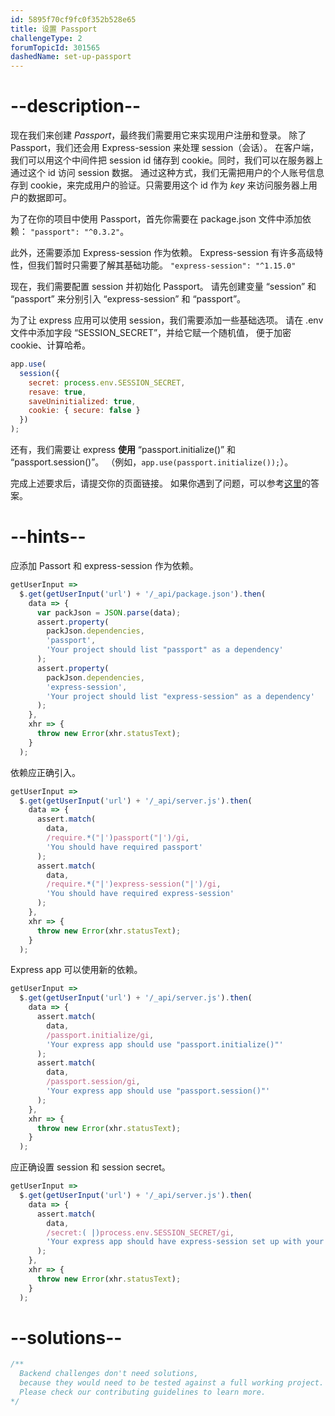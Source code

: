 ```yaml
---
id: 5895f70cf9fc0f352b528e65
title: 设置 Passport
challengeType: 2
forumTopicId: 301565
dashedName: set-up-passport
---
```


# --description--

现在我们来创建 _Passport_，最终我们需要用它来实现用户注册和登录。 除了 Passport，我们还会用 Express-session 来处理 session（会话）。 在客户端，我们可以用这个中间件把 session id 储存到 cookie。同时，我们可以在服务器上通过这个 id 访问 session 数据。 通过这种方式，我们无需把用户的个人账号信息存到 cookie，来完成用户的验证。只需要用这个 id 作为 _key_ 来访问服务器上用户的数据即可。

为了在你的项目中使用 Passport，首先你需要在 package.json 文件中添加依赖： `"passport": "^0.3.2"`。

此外，还需要添加 Express-session 作为依赖。 Express-session 有许多高级特性，但我们暂时只需要了解其基础功能。 `"express-session": "^1.15.0"`

现在，我们需要配置 session 并初始化 Passport。 请先创建变量 “session” 和 “passport” 来分别引入 “express-session” 和 “passport”。

为了让 express 应用可以使用 session，我们需要添加一些基础选项。 请在 .env 文件中添加字段 “SESSION_SECRET”，并给它赋一个随机值， 便于加密 cookie、计算哈希。

```js
app.use(
  session({
    secret: process.env.SESSION_SECRET,
    resave: true,
    saveUninitialized: true,
    cookie: { secure: false }
  })
);
```

还有，我们需要让 express **使用** “passport.initialize()” 和 “passport.session()”。 （例如，`app.use(passport.initialize());`）。

完成上述要求后，请提交你的页面链接。 如果你遇到了问题，可以参考[这里](https://gist.github.com/camperbot/4068a7662a2f9f5d5011074397d6788c)的答案。

# --hints--

应添加 Passort 和 express-session 作为依赖。

```js
getUserInput =>
  $.get(getUserInput('url') + '/_api/package.json').then(
    data => {
      var packJson = JSON.parse(data);
      assert.property(
        packJson.dependencies,
        'passport',
        'Your project should list "passport" as a dependency'
      );
      assert.property(
        packJson.dependencies,
        'express-session',
        'Your project should list "express-session" as a dependency'
      );
    },
    xhr => {
      throw new Error(xhr.statusText);
    }
  );
```

依赖应正确引入。

```js
getUserInput =>
  $.get(getUserInput('url') + '/_api/server.js').then(
    data => {
      assert.match(
        data,
        /require.*("|')passport("|')/gi,
        'You should have required passport'
      );
      assert.match(
        data,
        /require.*("|')express-session("|')/gi,
        'You should have required express-session'
      );
    },
    xhr => {
      throw new Error(xhr.statusText);
    }
  );
```

Express app 可以使用新的依赖。

```js
getUserInput =>
  $.get(getUserInput('url') + '/_api/server.js').then(
    data => {
      assert.match(
        data,
        /passport.initialize/gi,
        'Your express app should use "passport.initialize()"'
      );
      assert.match(
        data,
        /passport.session/gi,
        'Your express app should use "passport.session()"'
      );
    },
    xhr => {
      throw new Error(xhr.statusText);
    }
  );
```

应正确设置 session 和 session secret。

```js
getUserInput =>
  $.get(getUserInput('url') + '/_api/server.js').then(
    data => {
      assert.match(
        data,
        /secret:( |)process.env.SESSION_SECRET/gi,
        'Your express app should have express-session set up with your secret as process.env.SESSION_SECRET'
      );
    },
    xhr => {
      throw new Error(xhr.statusText);
    }
  );
```

# --solutions--

```js
/**
  Backend challenges don't need solutions, 
  because they would need to be tested against a full working project. 
  Please check our contributing guidelines to learn more.
*/
```
